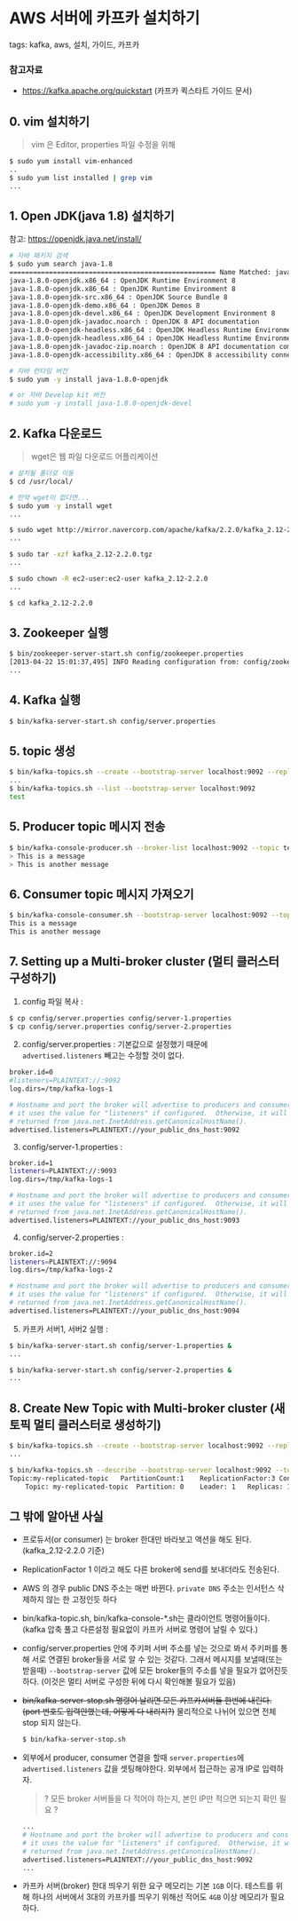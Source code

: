 # AWS 서버에 카프카 설치하기
tags: kafka, aws, 설치, 가이드, 카프카
 
### 참고자료
- https://kafka.apache.org/quickstart (카프카 퀵스타트 가이드 문서)

## 0. vim 설치하기

> vim 은 Editor, properties 파일 수정을 위해 

```bash
$ sudo yum install vim-enhanced
..
$ sudo yum list installed | grep vim
...
```

## 1. Open JDK(java 1.8) 설치하기

참고: https://openjdk.java.net/install/

```bash
# 자바 패키지 검색
$ sudo yum search java-1.8 
==================================================== Name Matched: java-1.8 =====================================================
java-1.8.0-openjdk.x86_64 : OpenJDK Runtime Environment 8
java-1.8.0-openjdk.x86_64 : OpenJDK Runtime Environment 8
java-1.8.0-openjdk-src.x86_64 : OpenJDK Source Bundle 8
java-1.8.0-openjdk-demo.x86_64 : OpenJDK Demos 8
java-1.8.0-openjdk-devel.x86_64 : OpenJDK Development Environment 8
java-1.8.0-openjdk-javadoc.noarch : OpenJDK 8 API documentation
java-1.8.0-openjdk-headless.x86_64 : OpenJDK Headless Runtime Environment 8
java-1.8.0-openjdk-headless.x86_64 : OpenJDK Headless Runtime Environment 8
java-1.8.0-openjdk-javadoc-zip.noarch : OpenJDK 8 API documentation compressed in single archive
java-1.8.0-openjdk-accessibility.x86_64 : OpenJDK 8 accessibility connector

# 자바 런타임 버전 
$ sudo yum -y install java-1.8.0-openjdk

# or 자바 Develop kit 버전
# sudo yum -y install java-1.8.0-openjdk-devel
```

## 2. Kafka 다운로드

> wget은 웹 파일 다운로드 어플리케이션

```bash
# 설치될 폴더로 이동
$ cd /usr/local/

# 만약 wget이 없다면...
$ sudo yum -y install wget
...

$ sudo wget http://mirror.navercorp.com/apache/kafka/2.2.0/kafka_2.12-2.2.0.tgz
...

$ sudo tar -xzf kafka_2.12-2.2.0.tgz
...

$ sudo chown -R ec2-user:ec2-user kafka_2.12-2.2.0
...

$ cd kafka_2.12-2.2.0

```

## 3. Zookeeper 실행

```bash
$ bin/zookeeper-server-start.sh config/zookeeper.properties
[2013-04-22 15:01:37,495] INFO Reading configuration from: config/zookeeper.properties (org.apache.zookeeper.server.quorum.QuorumPeerConfig)
...
```

## 4. Kafka 실행

```bash
$ bin/kafka-server-start.sh config/server.properties
```

## 5. topic 생성

```bash
$ bin/kafka-topics.sh --create --bootstrap-server localhost:9092 --replication-factor 1 --partitions 1 --topic test
...
$ bin/kafka-topics.sh --list --bootstrap-server localhost:9092
test
```

## 5. Producer topic 메시지 전송

```bash
$ bin/kafka-console-producer.sh --broker-list localhost:9092 --topic test
> This is a message
> This is another message
```

## 6. Consumer topic 메시지 가져오기

```bash
$ bin/kafka-console-consumer.sh --bootstrap-server localhost:9092 --topic test --from-beginning
This is a message
This is another message
```

## 7. Setting up a Multi-broker cluster (멀티 클러스터 구성하기)

1. config 파일 복사 : 
```bash
$ cp config/server.properties config/server-1.properties
$ cp config/server.properties config/server-2.properties 
```

2. config/server.properties : 기본값으로 설정했기 때문에 `advertised.listeners` 빼고는 수정할 것이 없다.
```bash
broker.id=0
#listeners=PLAINTEXT://:9092
log.dirs=/tmp/kafka-logs-1

# Hostname and port the broker will advertise to producers and consumers. If not set,
# it uses the value for "listeners" if configured.  Otherwise, it will use the value
# returned from java.net.InetAddress.getCanonicalHostName().
advertised.listeners=PLAINTEXT://your_public_dns_host:9092
```

3. config/server-1.properties :
```bash
broker.id=1
listeners=PLAINTEXT://:9093
log.dirs=/tmp/kafka-logs-1

# Hostname and port the broker will advertise to producers and consumers. If not set,
# it uses the value for "listeners" if configured.  Otherwise, it will use the value
# returned from java.net.InetAddress.getCanonicalHostName().
advertised.listeners=PLAINTEXT://your_public_dns_host:9093
```

4. config/server-2.properties :
```bash
broker.id=2
listeners=PLAINTEXT://:9094
log.dirs=/tmp/kafka-logs-2

# Hostname and port the broker will advertise to producers and consumers. If not set,
# it uses the value for "listeners" if configured.  Otherwise, it will use the value
# returned from java.net.InetAddress.getCanonicalHostName().
advertised.listeners=PLAINTEXT://your_public_dns_host:9094
```

5. 카프카 서버1, 서버2 실행 : 
```bash
$ bin/kafka-server-start.sh config/server-1.properties &
...

$ bin/kafka-server-start.sh config/server-2.properties &
...
```


## 8. Create New Topic with Multi-broker cluster (새 토픽 멀티 클러스터로 생성하기)

```bash
$ bin/kafka-topics.sh --create --bootstrap-server localhost:9092 --replication-factor 3 --partitions 1 --topic my-replicated-topic
...

$ bin/kafka-topics.sh --describe --bootstrap-server localhost:9092 --topic my-replicated-topic
Topic:my-replicated-topic   PartitionCount:1    ReplicationFactor:3 Configs:
    Topic: my-replicated-topic  Partition: 0    Leader: 1   Replicas: 1,2,0 Isr: 1,2,0
```


## 그 밖에 알아낸 사실
- 프로듀서(or consumer) 는 broker 한대만 바라보고 액션을 해도 된다. (kafka_2.12-2.2.0 기준)
- ReplicationFactor 1 이라고 해도 다른 broker에 send를 보내더라도 전송된다. 
- AWS 의 경우 public DNS 주소는 매번 바뀐다. `private DNS` 주소는 인서턴스 삭제하지 않는 한 고정인듯 하다 
- bin/kafka-topic.sh, bin/kafka-console-*.sh는 클라이언트 명령어들이다. (kafka 압축 풀고 다른설정 필요없이 카프카 서버로 명령어 날릴 수 있다.)
- config/server.properties 안에 주키퍼 서버 주소를 넣는 것으로 봐서 주키퍼를 통해 서로 연결된 broker들을 서로 알 수 있는 것같다.
그래서 메시지를 보낼때(또는 받을때) `--bootstrap-server` 값에 모든 broker들의 주소를 넣을 필요가 없어진듯하다.
(이것은 멀티 서버로 구성한 뒤에 다시 확인해볼 필요가 있음)
- ~~bin/kafka-server-stop.sh 명령어 날리면 모든 카프카서버들 한번에 내린다. (port 번호도 입력안했는데, 어떻게 다 내리지?)~~ 물리적으로 나뉘어 있으면 전체 stop 되지 않는다. 
    ```bash
    $ bin/kafka-server-stop.sh
    ```
- 외부에서 producer, consumer 연결을 할때 `server.properties`에 `advertised.listeners` 값을 셋팅해야한다. 외부에서 접근하는 공개 IP로 입력하자.

    > ? 모든 broker 서버들을 다 적어야 하는지, 본인 IP만 적으면 되는지 확인 필요 ?
    
    ```bash
    ...
    # Hostname and port the broker will advertise to producers and consumers. If not set,
    # it uses the value for "listeners" if configured.  Otherwise, it will use the value
    # returned from java.net.InetAddress.getCanonicalHostName().
    advertised.listeners=PLAINTEXT://your_public_dns_host:9092
    ...
    ```
- 카프카 서버(broker) 한대 띄우기 위한 요구 메모리는 기본 `1GB` 이다. 테스트를 위해 하나의 서버에서 3대의 카프카를 띄우기 위해선 적어도 `4GB` 이상 메모리가 필요하다.